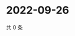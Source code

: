 # 2022-09-26

共 0 条

<!-- BEGIN WEIBO -->
<!-- 最后更新时间 Mon Sep 26 2022 05:15:41 GMT+0800 (China Standard Time) -->

<!-- END WEIBO -->
